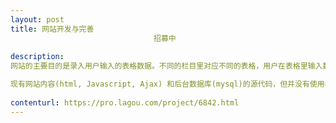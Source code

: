```yaml
---                
layout: post       
title: 网站开发与完善
                                招募中
           
description: 
网站的主要目的是录入用户输入的表格数据。不同的栏目里对应不同的表格，用户在表格里输入数据，提交后录入到后台的服务器。

现有网站内容(html, Javascript, Ajax) 和后台数据库(mysql)的源代码，但并没有使用框架去发展，现在希望开发者根据实际经验完善现有的代码和建立起完善的架构。详细情况可细谈。
     
contenturl: https://pro.lagou.com/project/6842.html      
---                 
```

